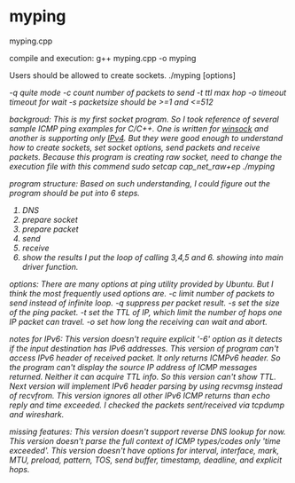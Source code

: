 # myping
myping.cpp 

compile and execution:
g++ myping.cpp -o myping

Users should be allowed to create sockets.
./myping [options] <address>
 -q 		quite mode
 -c count 	number of packets to send
 -t ttl 	max hop
 -o timeout 	timeout for wait
 -s packetsize 	should be >=1 and <=512

backgroud:
This is my first socket program.
So I took reference of several sample ICMP ping examples for C/C++.
One is written for [winsock](https://tangentsoft.net/wskfaq/examples/rawping.html) and another is supporting only [IPv4](https://www.geeksforgeeks.org/ping-in-c/).
But they were good enough to understand how to create sockets, set socket options, send packets and receive packets.
Because this program is creating raw socket, need to change the execution file with this commend
sudo setcap cap_net_raw+ep ./myping

program structure:
Based on such understanding, I could figure out the program should be put into 6 steps.
1. DNS 
2. prepare socket
3. prepare packet
4. send
5. receive
6. show the results
I put the loop of calling 3,4,5 and 6. showing into main driver function.

options:
There are many options at ping utility provided by Ubuntu.
But I think the most frequently used options are. 
-c limit number of packets to send instead of infinite loop.
-q suppress per packet result.
-s set the size of the ping packet. 
-t set the TTL of IP, which limit the number of hops one IP packet can travel.
-o set how long the receiving can wait and abort.

notes for IPv6:
This version doesn't require explicit '-6' option as it detects if the input destination has IPv6 addresses.
This version of program can't access IPv6 header of received packet.
It only returns ICMPv6 header. So the program can't display the source IP address of ICMP messages returned.
Neither it can acquire TTL info. So this version can't show TTL.
Next version will implement IPv6 header parsing by using recvmsg instead of recvfrom. 
This version ignores all other IPv6 ICMP returns than echo reply and time exceeded.
I checked the packets sent/received via tcpdump and wireshark.

missing features:
This version doesn't support reverse DNS lookup for now.
This version doesn't parse the full context of ICMP types/codes only 'time exceeded'.
This version doesn't have options for interval, interface, mark, MTU, preload, pattern, TOS, send buffer, timestamp, deadline, and explicit hops.

